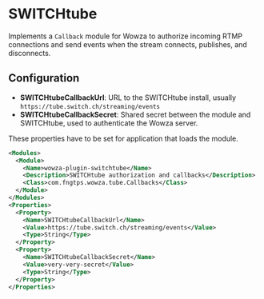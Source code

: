 # SWITCHtube

Implements a `Callback` module for Wowza to authorize incoming RTMP connections and send events when the stream connects, publishes, and disconnects.

## Configuration

* **SWITCHtubeCallbackUrl**: URL to the SWITCHtube install, usually `https://tube.switch.ch/streaming/events`
* **SWITCHtubeCallbackSecret**: Shared secret between the module and SWITCHtube, used to authenticate the Wowza server.

These properties have to be set for application that loads the module.

```xml
<Modules>
  <Module>
    <Name>wowza-plugin-switchtube</Name>
    <Description>SWITCHtube authorization and callbacks</Description>
    <Class>com.fngtps.wowza.tube.Callbacks</Class>
  </Module>
</Modules>
<Properties>
  <Property>
    <Name>SWITCHtubeCallbackUrl</Name>
    <Value>https://tube.switch.ch/streaming/events</Value>
    <Type>String</Type>
  </Property>
  <Property>
    <Name>SWITCHtubeCallbackSecret</Name>
    <Value>very-very-secret</Value>
    <Type>String</Type>
  </Property>
</Properties>
```
